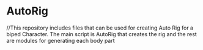 # AutoRig

//This repository includes files that can be used for creating Auto Rig for a biped Character. The main script is AutoRig that 
creates the rig and the rest are modules for generating each body part

